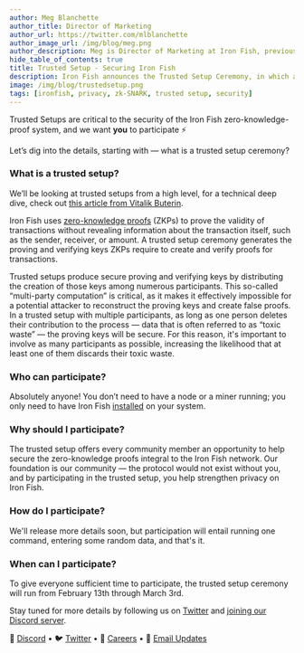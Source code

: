 ```yaml
---
author: Meg Blanchette
author_title: Director of Marketing
author_url: https://twitter.com/mlblanchette
author_image_url: /img/blog/meg.png
author_description: Meg is Director of Marketing at Iron Fish, previously at Manifold, Dataquest.io, and O'Reilly Media.
hide_table_of_contents: true
title: Trusted Setup - Securing Iron Fish
description: Iron Fish announces the Trusted Setup Ceremony, in which all are invited to help secure the network.
image: /img/blog/trustedsetup.png
tags: [ironfish, privacy, zk-SNARK, trusted setup, security]
---
```


Trusted Setups are critical to the security of the Iron Fish zero-knowledge-proof system, and we want **you** to participate ⚡

Let’s dig into the details, starting with — what is a trusted setup ceremony?

### What is a trusted setup?

We’ll be looking at trusted setups from a high level, for a technical deep dive, check out [this article from Vitalik Buterin](https://vitalik.ca/general/2022/03/14/trustedsetup.html).

Iron Fish uses [zero-knowledge proofs](https://ironfish.network/docs/whitepaper/6_transaction) (ZKPs) to prove the validity of transactions without revealing information about the transaction itself, such as the sender, receiver, or amount. A trusted setup ceremony generates the proving and verifying keys ZKPs require to create and verify proofs for transactions.

Trusted setups produce secure proving and verifying keys by distributing the creation of those keys among numerous participants. This so-called “multi-party computation” is critical, as it makes it effectively impossible for a potential attacker to reconstruct the proving keys and create false proofs. In a trusted setup with multiple participants, as long as one person deletes their contribution to the process — data that is often referred to as “toxic waste” — the proving keys will be secure. For this reason, it's important to involve as many participants as possible, increasing the likelihood that at least one of them discards their toxic waste.

### Who can participate?

Absolutely anyone! You don’t need to have a node or a miner running; you only need to have Iron Fish [installed](https://ironfish.network/docs/onboarding/installation-iron-fish) on your system.

### Why should I participate?

The trusted setup offers every community member an opportunity to help secure the zero-knowledge proofs integral to the Iron Fish network. Our foundation is our community — the protocol would not exist without you, and by participating in the trusted setup, you help strengthen privacy on Iron Fish.

### How do I participate?

We'll release more details soon, but participation will entail running one command, entering some random data, and that's it.

### When can I participate?

To give everyone sufficient time to participate, the trusted setup ceremony will run from February 13th through March 3rd.

Stay tuned for more details by following us on [Twitter](https://twitter.com/ironfishcrypto) and [joining our Discord server](https://discord.gg/uCWctApGYN).

🎤 [Discord](https://discord.gg/ironfish) •
🐦 [Twitter](https://twitter.com/ironfishcrypto) •
🚀 [Careers](https://ironfish.network/careers) •
📧 [Email Updates](https://ironfish.network/#email-signup)
